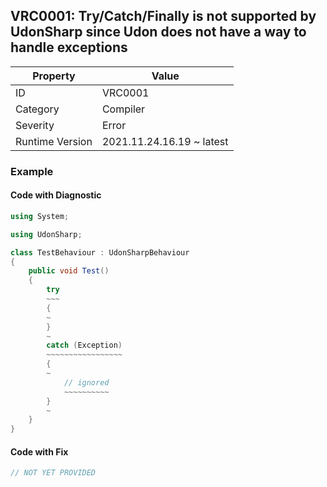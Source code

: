 ## VRC0001: Try/Catch/Finally is not supported by UdonSharp since Udon does not have a way to handle exceptions

| Property        | Value                     | 
| --------------- | ------------------------- | 
| ID              | VRC0001                   | 
| Category        | Compiler                  | 
| Severity        | Error                     | 
| Runtime Version | 2021.11.24.16.19 ~ latest | 

  

### Example

#### Code with Diagnostic


```csharp
using System;

using UdonSharp;

class TestBehaviour : UdonSharpBehaviour
{
    public void Test()
    {
        try
        ~~~
        {
        ~
        }
        ~
        catch (Exception)
        ~~~~~~~~~~~~~~~~~
        {
        ~
            // ignored
            ~~~~~~~~~~
        }
        ~
    }
}
```

#### Code with Fix


```csharp
// NOT YET PROVIDED
```


